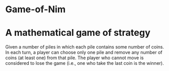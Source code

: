 # Game-of-Nim

# A mathematical game of strategy

Given a number of piles in which each pile contains some number of coins. In each turn, a player can choose only one pile and remove any number of coins (at least one) from that pile. The player who cannot move is considered to lose the game (i.e., one who take the last coin is the winner).

